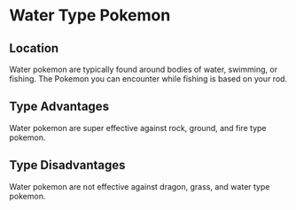# Water Type Pokemon

## Location

Water pokemon are typically found around bodies of water,  swimming, or fishing. The Pokemon you can encounter while fishing is based on your rod.

## Type Advantages

Water pokemon are super effective against rock, ground, and fire type pokemon.

## Type Disadvantages

Water pokemon are not effective against dragon, grass, and water type pokemon.
